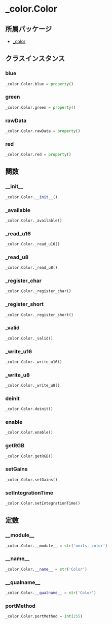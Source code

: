 # _color.Color

## 所属パッケージ
- [_color](../../module/_color)

## クラスインスタンス

### blue
```python
_color.Color.blue = property()
```

### green
```python
_color.Color.green = property()
```

### rawData
```python
_color.Color.rawData = property()
```

### red
```python
_color.Color.red = property()
```

## 関数

### \_\_init\_\_
```python
_color.Color.__init__()
```

### \_available
```python
_color.Color._available()
```

### \_read\_u16
```python
_color.Color._read_u16()
```

### \_read\_u8
```python
_color.Color._read_u8()
```

### \_register\_char
```python
_color.Color._register_char()
```

### \_register\_short
```python
_color.Color._register_short()
```

### \_valid
```python
_color.Color._valid()
```

### \_write\_u16
```python
_color.Color._write_u16()
```

### \_write\_u8
```python
_color.Color._write_u8()
```

### deinit
```python
_color.Color.deinit()
```

### enable
```python
_color.Color.enable()
```

### getRGB
```python
_color.Color.getRGB()
```

### setGains
```python
_color.Color.setGains()
```

### setIntegrationTime
```python
_color.Color.setIntegrationTime()
```

## 定数

### \_\_module\_\_
```python
_color.Color.__module__ = str('units._color')
```

### \_\_name\_\_
```python
_color.Color.__name__ = str('Color')
```

### \_\_qualname\_\_
```python
_color.Color.__qualname__ = str('Color')
```

### portMethod
```python
_color.Color.portMethod = int(255)
```
